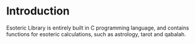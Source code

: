 # Introduction #
Esoteric Library is entirely built in C programming language, and contains functions for esoteric calculations, such as astrology, tarot and qabalah.